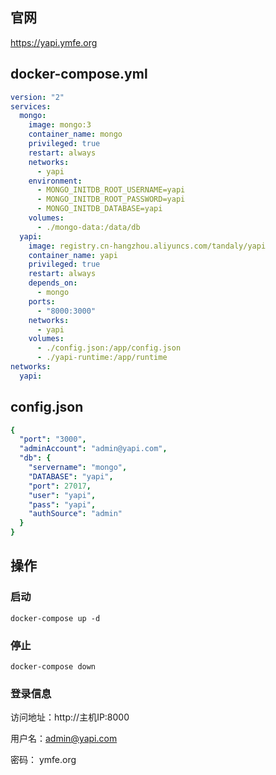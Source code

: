 
## 官网

https://yapi.ymfe.org

## docker-compose.yml
```yml
version: "2"
services:
  mongo:
    image: mongo:3
    container_name: mongo
    privileged: true
    restart: always
    networks:
      - yapi
    environment:
      - MONGO_INITDB_ROOT_USERNAME=yapi
      - MONGO_INITDB_ROOT_PASSWORD=yapi
      - MONGO_INITDB_DATABASE=yapi
    volumes:
      - ./mongo-data:/data/db
  yapi:
    image: registry.cn-hangzhou.aliyuncs.com/tandaly/yapi
    container_name: yapi
    privileged: true
    restart: always
    depends_on:
      - mongo
    ports:
      - "8000:3000"
    networks:
      - yapi
    volumes:
      - ./config.json:/app/config.json
      - ./yapi-runtime:/app/runtime
networks:
  yapi:
```

## config.json

```yml
{
  "port": "3000",
  "adminAccount": "admin@yapi.com",
  "db": {
    "servername": "mongo",
    "DATABASE": "yapi",
    "port": 27017,
    "user": "yapi",
    "pass": "yapi",
    "authSource": "admin"
  }
}
```

## 操作

### 启动

```shell
docker-compose up -d
```

### 停止

```shell
docker-compose down
```

### 登录信息

访问地址：http://主机IP:8000

用户名：admin@yapi.com

密码： ymfe.org
